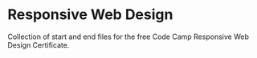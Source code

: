 # Responsive Web Design
Collection of start and end files for the free Code Camp Responsive Web Design Certificate. 

